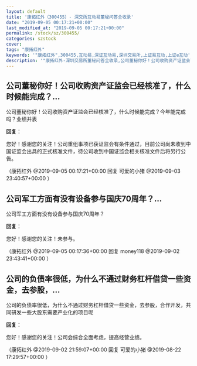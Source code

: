 ```yaml
---
layout: default
title: '康拓红外（300455）- 深交所互动易董秘问答全收录'
date: "2019-09-05 00:17:21+00:00"
last_modified_at: "2019-09-05 00:17:21+00:00"
permalink: /stock/sz/300455/
categories: szstock
cover: 
tags: "康拓红外"
keywords: '"康拓红外",300455,互动易,深证互动易,深圳交易所,上证易互动,上证e互动'
description: '"康拓红外-深圳交易所董秘问答全收录,公司董秘你好！公司收购资产证监会已经核准了，什么时候能完成？今年能完成吗？业绩并表"'
---
```


## 公司董秘你好！公司收购资产证监会已经核准了，什么时候能完成？...

公司董秘你好！公司收购资产证监会已经核准了，什么时候能完成？今年能完成吗？业绩并表

**回复**：

您好！感谢您的关注！公司重组事项已获证监会有条件通过，目前公司尚未收到中国证监会出具的正式核准文件，待公司收到中国证监会相关核准文件后将另行公告。 

（康拓红外  @2019-09-05 00:17:21+00:00 回复 可爱的小猪  @2019-09-03 23:40:57+00:00 ）

## 公司军工方面有没有设备参与国庆70周年？...

公司军工方面有没有设备参与国庆70周年？

**回复**：

您好！感谢您的关注！未参与。 

（康拓红外  @2019-09-05 00:17:36+00:00 回复 money118  @2019-09-02 23:43:41+00:00 ）

## 公司的负债率很低，为什么不通过财务杠杆借贷一些资金，去参股，...

公司的负债率很低，为什么不通过财务杠杆借贷一些资金，去参股，合作开发，共同研发一些大股东需要产业化的项目呢

**回复**：

您好！感谢您的关注！公司会综合全面考虑，提高经营业绩。 

（康拓红外  @2019-09-02 21:59:07+00:00 回复 可爱的小猪  @2019-08-22 17:29:57+00:00 ）

